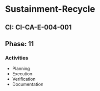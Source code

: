 # Sustainment-Recycle

## CI: CI-CA-E-004-001
## Phase: 11

### Activities
- Planning
- Execution
- Verification
- Documentation
